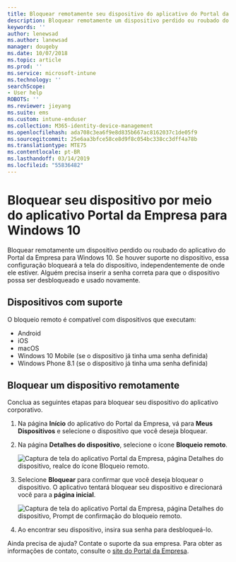 ```yaml
---
title: Bloquear remotamente seu dispositivo do aplicativo do Portal da Empresa
description: Bloquear remotamente um dispositivo perdido ou roubado do aplicativo Portal da Empresa para Windows 10
keywords: ''
author: lenewsad
ms.author: lanewsad
manager: dougeby
ms.date: 10/07/2018
ms.topic: article
ms.prod: ''
ms.service: microsoft-intune
ms.technology: ''
searchScope:
- User help
ROBOTS: ''
ms.reviewer: jieyang
ms.suite: ems
ms.custom: intune-enduser
ms.collection: M365-identity-device-management
ms.openlocfilehash: ada708c3ea6f9e8d835b667ac8162037c1de05f9
ms.sourcegitcommit: 25e6aa3bfce58ce8d9f8c054bc338cc3dff4a78b
ms.translationtype: MTE75
ms.contentlocale: pt-BR
ms.lasthandoff: 03/14/2019
ms.locfileid: "55836482"
---
```

# <a name="lock-your-device-from-the-company-portal-app-for-windows-10"></a>Bloquear seu dispositivo por meio do aplicativo Portal da Empresa para Windows 10

Bloquear remotamente um dispositivo perdido ou roubado do aplicativo do Portal da Empresa para Windows 10. Se houver suporte no dispositivo, essa configuração bloqueará a tela do dispositivo, independentemente de onde ele estiver. Alguém precisa inserir a senha correta para que o dispositivo possa ser desbloqueado e usado novamente.

## <a name="supported-devices"></a>Dispositivos com suporte

O bloqueio remoto é compatível com dispositivos que executam:  

  * Android
  * iOS
  * macOS
  * Windows 10 Mobile (se o dispositivo já tinha uma senha definida)
  * Windows Phone 8.1 (se o dispositivo já tinha uma senha definida) 
  
## <a name="remote-lock-device"></a>Bloquear um dispositivo remotamente
Conclua as seguintes etapas para bloquear seu dispositivo do aplicativo corporativo.  

1. Na página **Início** do aplicativo do Portal da Empresa, vá para **Meus Dispositivos** e selecione o dispositivo que você deseja bloquear.

2. Na página **Detalhes do dispositivo**, selecione o ícone **Bloqueio remoto**.  


   ![Captura de tela do aplicativo Portal da Empresa, página Detalhes do dispositivo, realce do ícone Bloqueio remoto.](./media/1804_remote_lock_Windows_CPapp_05.png)  

3. Selecione **Bloquear** para confirmar que você deseja bloquear o dispositivo. O aplicativo tentará bloquear seu dispositivo e direcionará você para a **página inicial**.  


   ![Captura de tela do aplicativo Portal da Empresa, página Detalhes do dispositivo, Prompt de confirmação do bloqueio remoto.](./media/1804_remote_lock_Windows_CPapp_06.png)  

4. Ao encontrar seu dispositivo, insira sua senha para desbloqueá-lo.  

Ainda precisa de ajuda? Contate o suporte da sua empresa. Para obter as informações de contato, consulte o [site do Portal da Empresa](https://go.microsoft.com/fwlink/?linkid=2010980).
